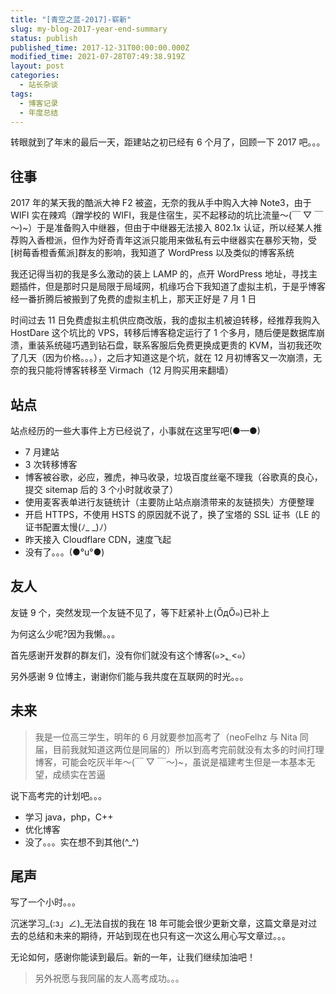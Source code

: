 ```yaml
---
title: "[青空之蓝-2017]-崭新"
slug: my-blog-2017-year-end-summary
status: publish
published_time: 2017-12-31T00:00:00.000Z
modified_time: 2021-07-28T07:49:38.919Z
layout: post
categories:
  - 站长杂谈
tags:
  - 博客记录
  - 年度总结
---
```


转眼就到了年末的最后一天，距建站之初已经有 6 个月了，回顾一下 2017 吧。。。

## 往事

2017 年的某天我的酷派大神 F2 被盗，无奈的我从手中购入大神 Note3，由于 WIFI 实在辣鸡（蹭学校的 WIFI，我是住宿生，买不起移动的坑比流量～(￣ ▽ ￣～)~）于是准备购入中继器，但由于中继器无法接入 802.1x 认证，所以经某人推荐购入香橙派，但作为好奇青年这派只能用来做私有云中继器实在暴殄天物，受\[树莓香橙香蕉派\]群友的影响，我知道了 WordPress 以及类似的博客系统

我还记得当初的我是多么激动的装上 LAMP 的，点开 WordPress 地址，寻找主题插件，但是那时只是局限于局域网，机缘巧合下我知道了虚拟主机，于是乎博客经一番折腾后被搬到了免费的虚拟主机上，那天正好是 7 月 1 日

时间过去 11 日免费虚拟主机供应商改版，我的虚拟主机被迫转移，经推荐我购入 HostDare 这个坑比的 VPS，转移后博客稳定运行了 1 个多月，随后便是数据库崩溃，重装系统碰巧遇到钻石盘，联系客服后免费更换成更贵的 KVM，当初我还吹了几天（因为价格。。。），之后才知道这是个坑，就在 12 月初博客又一次崩溃，无奈的我只能将博客转移至 Virmach（12 月购买用来翻墙）

## 站点

站点经历的一些大事件上方已经说了，小事就在这里写吧(●—●)

- 7 月建站
- 3 次转移博客
- 博客被谷歌，必应，雅虎，神马收录，垃圾百度丝毫不理我（谷歌真的良心，提交 sitemap 后的 3 个小时就收录了）
- 使用麦客表单进行友链统计（主要防止站点崩溃带来的友链损失）方便整理
- 开启 HTTPS，不使用 HSTS 的原因就不说了，换了宝塔的 SSL 证书（LE 的证书配置太慢(ﾉ\_ \_)ﾉ）
- 昨天接入 Cloudflare CDN，速度飞起
- 没有了。。。(●°u°●)

## 友人

友链 9 个，突然发现一个友链不见了，等下赶紧补上(ŐдŐ๑)已补上

为何这么少呢?因为我懒。。。

首先感谢开发群的群友们，没有你们就没有这个博客(๑\>؂\<๑）

另外感谢 9 位博主，谢谢你们能与我共度在互联网的时光。。。

## 未来

> 我是一位高三学生，明年的 6 月就要参加高考了（neoFelhz 与 Nita 同届，目前我就知道这两位是同届的）所以到高考完前就没有太多的时间打理博客，可能会吃灰半年～(￣ ▽ ￣～)~，虽说是福建考生但是一本基本无望，成绩实在苦逼

说下高考完的计划吧。。。

- 学习 java，php，C++
- 优化博客
- 没了。。。实在想不到其他(^\_^)

## 尾声

写了一个小时。。。

沉迷学习\_(:з」∠)\_无法自拔的我在 18 年可能会很少更新文章，这篇文章是对过去的总结和未来的期待，开站到现在也只有这一次这么用心写文章过。。。

无论如何，感谢你能读到最后。新的一年，让我们继续加油吧！

> 另外祝愿与我同届的友人高考成功。。。
